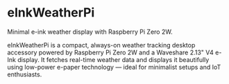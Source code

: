 # eInkWeatherPi
Minimal e-ink weather display with Raspberry Pi Zero 2W.

eInkWeatherPi is a compact, always-on weather tracking desktop accessory powered by Raspberry Pi Zero 2W and a Waveshare 2.13" V4 e-Ink display. It fetches real-time weather data and displays it beautifully using low-power e-paper technology — ideal for minimalist setups and IoT enthusiasts.
